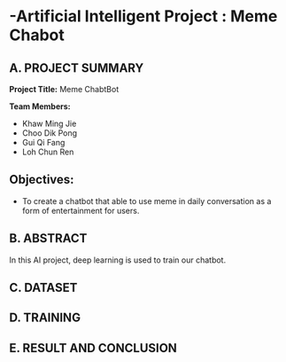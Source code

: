 # -Artificial Intelligent Project : Meme Chabot
## A. PROJECT SUMMARY

**Project Title:** Meme ChabtBot

**Team Members:** 
- Khaw Ming Jie
- Choo Dik Pong
- Gui Qi Fang
- Loh Chun Ren


**Objectives:**
- 
- To create a chatbot that able to use meme in daily conversation as a form of entertainment for users.

## B. ABSTRACT
  In this AI project, deep learning is used to train our chatbot.

## C. DATASET

## D. TRAINING

## E. RESULT AND CONCLUSION
